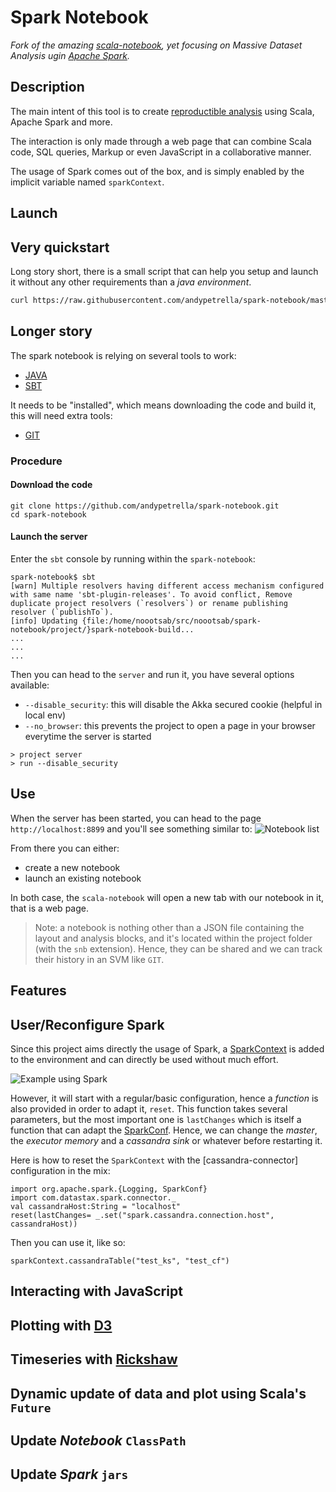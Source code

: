 Spark Notebook
==============
*Fork of the amazing [scala-notebook](https://github.com/Bridgewater/scala-notebook), yet focusing on Massive Dataset Analysis ugin [Apache Spark](http://spark.apache.org).*

Description
-----------
The main intent of this tool is to create [reproductible analysis](http://simplystatistics.org/2014/06/06/the-real-reason-reproducible-research-is-important/) using Scala, Apache Spark and more.

The interaction is only made through a web page that can combine Scala code, SQL queries, Markup or even JavaScript in a collaborative manner.

The usage of Spark comes out of the box, and is simply enabled by the implicit variable named `sparkContext`.

Launch
------
## Very quickstart

Long story short, there is a small script that can help you setup and launch it without any other requirements than a _java environment_.


```bash
curl https://raw.githubusercontent.com/andypetrella/spark-notebook/master/run.sh | bash
```

## Longer story
The spark notebook is relying on several tools to work:
 * [JAVA](http://en.wikipedia.org/wiki/Java_(programming_language))
 * [SBT](www.scala-sbt.org)

It needs to be "installed", which means downloading the code and build it, this will need extra tools:
 * [GIT](http://git-scm.com/)

### Procedure
#### Download the code
```
git clone https://github.com/andypetrella/spark-notebook.git
cd spark-notebook
```
#### Launch the server
Enter the `sbt` console by running within the `spark-notebook`:
```
spark-notebook$ sbt
[warn] Multiple resolvers having different access mechanism configured with same name 'sbt-plugin-releases'. To avoid conflict, Remove duplicate project resolvers (`resolvers`) or rename publishing resolver (`publishTo`).
[info] Updating {file:/home/noootsab/src/noootsab/spark-notebook/project/}spark-notebook-build...
...
...
...
```

Then you can head to the `server` and run it, you have several options available:
 * `--disable_security`: this will disable the Akka secured cookie (helpful in local env)
 * `--no_browser`: this prevents the project to open a page in your browser everytime the server is started

```
> project server
> run --disable_security
```

Use
---
When the server has been started, you can head to the page `http://localhost:8899` and you'll see something similar to:
![Notebook list](https://raw.github.com/andypetrella/spark-notebook/spark/images/list.png)

From there you can either:
 * create a new notebook
 * launch an existing notebook
 
In both case, the `scala-notebook` will open a new tab with our notebook in it, that is a web page.

> Note: a notebook is nothing other than a JSON file containing the layout and analysis blocks, and it's located 
> within the project folder (with the `snb` extension).
> Hence, they can be shared and we can track their history in an SVM like `GIT`.

Features
--------
## User/Reconfigure Spark
Since this project aims directly the usage of Spark, a [SparkContext](https://github.com/apache/spark/blob/master/core%2Fsrc%2Fmain%2Fscala%2Forg%2Fapache%2Fspark%2FSparkContext.scala) is added to the environment and can directly be used without much effort.

![Example using Spark](https://raw.github.com/andypetrella/spark-notebook/spark/images/simplest-spark.png)


However, it will start with a regular/basic configuration, hence a *function* is also provided in order to adapt it, `reset`. This function takes several parameters, but the most important one is `lastChanges` which is itself a function that can adapt the [SparkConf](https://github.com/apache/spark/blob/master/core%2Fsrc%2Fmain%2Fscala%2Forg%2Fapache%2Fspark%2FSparkConf.scala). Hence, we can change the *master*, the *executor memory* and a *cassandra sink* or whatever before restarting it.

Here is how to reset the `SparkContext` with the [cassandra-connector] configuration in the mix:
```{scala}
import org.apache.spark.{Logging, SparkConf}
import com.datastax.spark.connector._
val cassandraHost:String = "localhost" 
reset(lastChanges= _.set("spark.cassandra.connection.host", cassandraHost))
```
Then you can use it, like so:
```{scala}
sparkContext.cassandraTable("test_ks", "test_cf")

```

## Interacting with JavaScript

## Plotting with [D3]()

## Timeseries with  [Rickshaw]()

## Dynamic update of data and plot using Scala's `Future`

## Update _Notebook_ `ClassPath`

## Update _Spark_ `jars`



